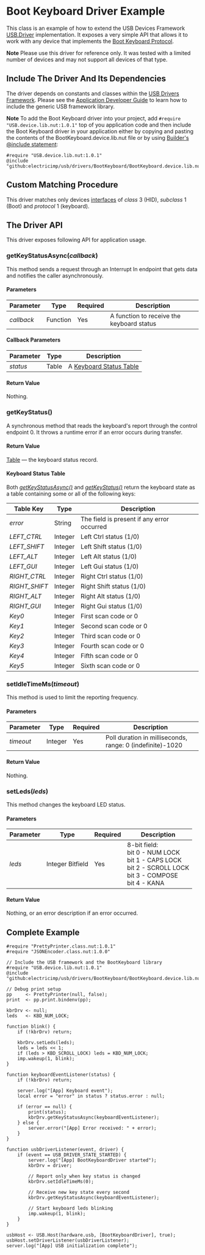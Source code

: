 # Boot Keyboard Driver Example #

This class is an example of how to extend the USB Devices Framework [USB.Driver](../../docs/DriverDevelopmentGuide.md#usbdriver-class-usage) implementation. It exposes a very simple API that allows it to work with any device that implements the [Boot Keyboard Protocol](http://www.usb.org/developers/hidpage/HID1_11.pdf).

**Note** Please use this driver for reference only. It was tested with a limited number of devices and may not support all devices of that type.

## Include The Driver And Its Dependencies ##

The driver depends on constants and classes within the [USB Drivers Framework](../../docs/DriverDevelopmentGuide.md). Please
see the [Application Developer Guide](../../docs/ApplicationDevelopmentGuide.md#including-usb-framework-and-driver-libraries) to learn how to include the generic USB framework library.

**Note** To add the Boot Keyboard driver into your project, add `#require "USB.device.lib.nut:1.0.1"` top of you application code and then include the Boot Keyboard driver in your application either by copying and pasting the contents of the BootKeyboard.device.lib.nut file or by using [Builder's @include statement](https://github.com/electricimp/builder#include):

```squirrel
#require "USB.device.lib.nut:1.0.1"
@include "github:electricimp/usb/drivers/BootKeyboard/BootKeyboard.device.lib.nut"
```

## Custom Matching Procedure ##

This driver matches only devices [interfaces](../../docs/DriverDevelopmentGuide.md#interface-descriptor) of *class* 3 (HID), *subclass* 1 (Boot) and *protocol* 1 (keyboard).

## The Driver API ##

This driver exposes following API for application usage.

### getKeyStatusAsync(*callback*) ###

This method sends a request through an Interrupt In endpoint that gets data and notifies the caller asynchronously.

#### Parameters ####

| Parameter | Type | Required | Description |
| --- | --- | --- | --- |
| *callback* | Function | Yes | A function to receive the keyboard status |

#### Callback Parameters ####

| Parameter | Type | Description |
| --- | --- | --- |
| *status* | Table | A [Keyboard Status Table](#keyboard-status-table) |

#### Return Value ####

Nothing.

### getKeyStatus() ###

A synchronous method that reads the keyboard's report through the control endpoint 0. It throws a runtime error if an error occurs during transfer.

#### Return Value ####

[Table](#keyboard-status-table) &mdash; the keyboard status record.

#### Keyboard Status Table ####

Both [*getKeyStatusAsync()*](#getkeystatusasynccallback) and [*getKeyStatus()*](#getkeystatus) return the keyboard state as a table containing some or all of the following keys:

| Table Key | Type | Description |
| --- | --- | --- |
| *error* | String | The field is present if any error occurred |
| *LEFT_CTRL* | Integer | Left Ctrl status (1/0) |
| *LEFT_SHIFT* | Integer | Left Shift status (1/0) |
| *LEFT_ALT* | Integer| Left Alt status (1/0) |
| *LEFT_GUI* | Integer| Left Gui status (1/0) |
| *RIGHT_CTRL* | Integer| Right Ctrl status (1/0) |
| *RIGHT_SHIFT* | Integer| Right Shift status (1/0) |
| *RIGHT_ALT* | Integer | Right Alt status (1/0) |
| *RIGHT_GUI* | Integer | Right Gui status (1/0) |
| *Key0* | Integer | First scan code or 0 |
| *Key1* | Integer | Second scan code or 0 |
| *Key2* | Integer | Third scan code or 0 |
| *Key3* | Integer | Fourth scan code or 0 |
| *Key4* | Integer | Fifth scan code or 0 |
| *Key5* | Integer | Sixth scan code or 0 |

### setIdleTimeMs(*timeout*) ###

This method is used to limit the reporting frequency.

#### Parameters ####

| Parameter | Type | Required | Description |
| --- | --- | --- | --- |
| *timeout* | Integer | Yes | Poll duration in milliseconds, range: 0 (indefinite)-1020 |

#### Return Value ####

Nothing.

### setLeds(*leds*) ###

This method changes the keyboard LED status.

#### Parameters ####

| Parameter | Type | Required | Description |
| --- | --- | --- | --- |
| *leds* | Integer Bitfield | Yes | 8-bit field:</br>bit 0 - NUM LOCK</br>bit 1 - CAPS LOCK</br>bit 2 - SCROLL LOCK</br>bit 3 - COMPOSE</br>bit 4 - KANA |

#### Return Value ####

Nothing, or an error description if an error occurred.

## Complete Example ##

```squirrel
#require "PrettyPrinter.class.nut:1.0.1"
#require "JSONEncoder.class.nut:1.0.0"

// Include the USB framework and the BootKeyboard library
#require "USB.device.lib.nut:1.0.1"
@include "github:electricimp/usb/drivers/BootKeyboard/BootKeyboard.device.lib.nut"

// Debug print setup
pp     <- PrettyPrinter(null, false);
print  <- pp.print.bindenv(pp);

kbrDrv <- null;
leds   <- KBD_NUM_LOCK;

function blink() {
    if (!kbrDrv) return;

    kbrDrv.setLeds(leds);
    leds = leds << 1;
    if (leds > KBD_SCROLL_LOCK) leds = KBD_NUM_LOCK;
    imp.wakeup(1, blink);
}

function keyboardEventListener(status) {
    if (!kbrDrv) return;

    server.log("[App] Keyboard event");
    local error = "error" in status ? status.error : null;

    if (error == null) {
        print(status);
        kbrDrv.getKeyStatusAsync(keyboardEventListener);
    } else {
        server.error("[App] Error received: " + error);
    }
}

function usbDriverListener(event, driver) {
    if (event == USB_DRIVER_STATE_STARTED) {
        server.log("[App] BootKeyboardDriver started");
        kbrDrv = driver;

        // Report only when key status is changed
        kbrDrv.setIdleTimeMs(0);

        // Receive new key state every second
        kbrDrv.getKeyStatusAsync(keyboardEventListener);

        // Start keyboard leds blinking
        imp.wakeup(1, blink);
    }
}

usbHost <- USB.Host(hardware.usb, [BootKeyboardDriver], true);
usbHost.setDriverListener(usbDriverListener);
server.log("[App] USB initialization complete");
```